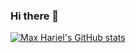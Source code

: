 ### Hi there 👋

[![Max Hariel's GitHub stats](https://github-readme-stats.vercel.app/api?username=maxhariel&show_icons=true&count_private=true&theme=omni)](https://github.com/maxhariel/github-readme-stats)

<!--
**MaxHariel/MaxHariel** is a ✨ _special_ ✨ repository because its `README.md` (this file) appears on your GitHub profile.

Here are some ideas to get you started:

- 🔭 I’m currently working on ...
- 🌱 I’m currently learning ...
- 👯 I’m looking to collaborate on ...
- 🤔 I’m looking for help with ...
- 💬 Ask me about ...
- 📫 How to reach me: ...
- 😄 Pronouns: ...
- ⚡ Fun fact: ...
-->
